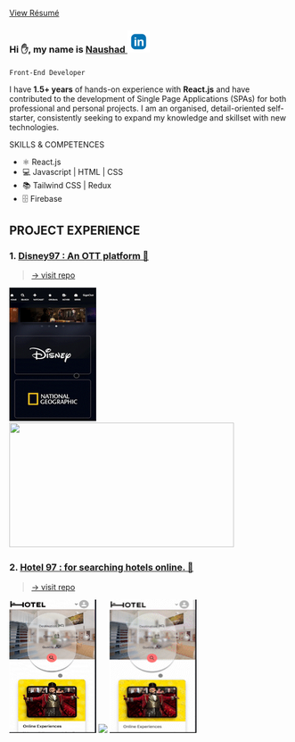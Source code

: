[View Résumé](https://github.com/MNaushad97/MNaushad97/blob/main/%20M%20Naushad.pdf)
### Hi ✋, my name is [Naushad <img src="https://github.com/MNaushad97/MNaushad97/blob/main/Li.png" width="40" height="40" />](https://www.linkedin.com/in/mnaushad97/)
`Front-End Developer`

I have **1.5+ years** of hands-on experience with **React.js** and have contributed to the development of Single Page Applications (SPAs) for both professional and personal projects. I am an organised, detail-oriented self-starter, consistently seeking to expand my knowledge and skillset with new technologies.

SKILLS & COMPETENCES

 * ⚛️ React.js 
 * 💻 Javascript | HTML | CSS 
 * 📚 Tailwind CSS | Redux 
 * 🗄️ Firebase


## PROJECT EXPERIENCE 

### 1. [Disney97 : An OTT platform 🔗](https://disney97-1205e.web.app/)
> [→ visit repo](https://github.com/MNaushad97/Disney97)

<span>  <img src="https://github.com/MNaushad97/Disney97/blob/main/src/features/DisneyMobileHome.gif" width="156" height="239.28" />  </span>
<img src="https://github.com/MNaushad97/Disney97/blob/main/src/features/DisneyDynamicLink.gif" width="403" height="223" />



### 2. [Hotel 97 : for searching hotels online. 🔗](https://hotel-97.web.app/)
> [→ visit repo](https://github.com/MNaushad97/Hotel97)

<span>  <img src="https://github.com/MNaushad97/Hotel97/blob/main/src/images/hotelMobileHome.gif"  width="156" height="239.28" />  </span>
<img src="https://github.com/MNaushad97/Hotel97/blob/main/src/images/hotelWebHome.gif" width="403" />
<span>  <img src="https://github.com/MNaushad97/Hotel97/blob/main/src/images/hotelMobileInput.gif"  width="156" height="239.28" />  </span>



<!--
**MNaushad97/MNaushad97** is a ✨ _special_ ✨ repository because its `README.md` (this file) appears on your GitHub profile.
<a href="https://github.com/MNaushad97/MNaushad97/blob/main/%20M%20Naushad.pdf" download="Naushad's_Resume">Download Résumé</a>
Here are some ideas to get you started:

- 🔭 I’m currently working on ...
- 🌱 I’m currently learning ...
- 👯 I’m looking to collaborate on ...
- 🤔 I’m looking for help with ...
- 💬 Ask me about ...
- 📫 How to reach me: ..
- 😄 Pronouns: ...
- ⚡ Fun fact: ...
-->

